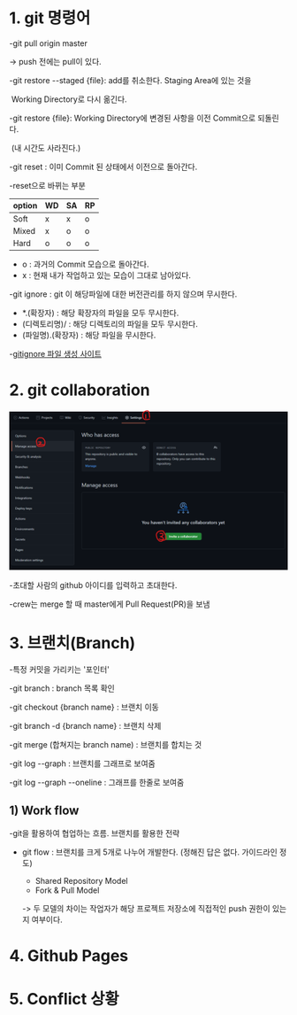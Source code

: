 # 1. git 명령어

-git pull origin master

-> push 전에는 pull이 있다.

-git restore --staged {file}: add를 취소한다. Staging Area에 있는 것을 

​											  Working Directory로 다시 옮긴다.

-git restore {file}: Working Directory에 변경된 사항을 이전 Commit으로 되돌린다. 

​							   (내 시간도 사라진다.)

-git reset : 이미 Commit 된 상태에서 이전으로 돌아간다.



-reset으로 바뀌는 부분

| option | WD   | SA   | RP   |
| ------ | ---- | ---- | ---- |
| Soft   | x    | x    | o    |
| Mixed  | x    | o    | o    |
| Hard   | o    | o    | o    |

- o : 과거의 Commit 모습으로 돌아간다.
- x : 현재 내가 작업하고 있는 모습이 그대로 남아있다.

-git ignore : git 이 해당파일에 대한 버전관리를 하지 않으며 무시한다.

- *.(확장자) : 해당 확장자의 파일을 모두 무시한다.
- (디렉토리명)/ : 해당 디렉토리의 파일을 모두 무시한다.
- (파일명).(확장자) : 해당 파일을 무시한다.

-[gitignore 파일 생성 사이트](https://www.toptal.com/developers/gitignore)



# 2. git collaboration

![git_collorabo](Images/0903/git_collorabo.png)

-초대할 사람의 github 아이디를 입력하고 초대한다.

-crew는 merge 할 때 master에게 Pull Request(PR)을 보냄

# 3. 브랜치(Branch)

-특정 커밋을 가리키는 '포인터'

-git branch : branch 목록 확인

-git checkout {branch name} : 브랜치 이동

-git branch -d {branch name} : 브랜치 삭제

-git merge (합쳐지는 branch name) : 브랜치를 합치는 것

-git log --graph : 브랜치를 그래프로 보여줌

-git log --graph --oneline : 그래프를 한줄로 보여줌

## 1) Work flow

-git을 활용하여 협업하는 흐름. 브랜치를 활용한 전략

- git flow : 브랜치를 크게 5개로 나누어 개발한다.
  				(정해진 답은 없다. 가이드라인 정도)

  - Shared Repository Model
  - Fork & Pull Model

   -> 두 모델의 차이는 작업자가 해당 프로젝트 저장소에 직접적인  push 권한이 있는지 여부이다.
  
  

# 4. Github Pages



# 5. Conflict 상황



